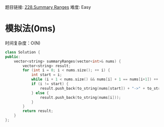 题目链接: [228.Summary Ranges][1]
难度: Easy

# 模拟法(0ms)
时间复杂度：O(N)
```cpp
class Solution {
public:
    vector<string> summaryRanges(vector<int>& nums) {
        vector<string> result;
        for (int i = 0; i < nums.size(); ++ i) {
            int start = i;
            while (i + 1 < nums.size() && nums[i] + 1 == nums[i+1]) ++ i;
            if (i != start) {
                result.push_back(to_string(nums[start]) + "->" + to_string(nums[i]));
            } else {
                result.push_back(to_string(nums[i]));
            }
        }
        return result;
    }
};
```


[1]: https://leetcode.com/problems/summary-ranges/
